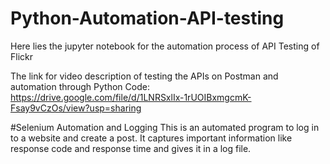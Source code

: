 # Python-Automation-API-testing
Here lies the jupyter notebook for the automation process of API Testing of Flickr

The link for video description of testing the APIs on Postman and automation through Python Code:
https://drive.google.com/file/d/1LNRSxlIx-1rUOIBxmgcmK-Fsay9vCzOs/view?usp=sharing


#Selenium Automation and Logging
This is an automated program to log in to a website and create a post. 
It captures important information like response code and response time and gives it in a log file. 
